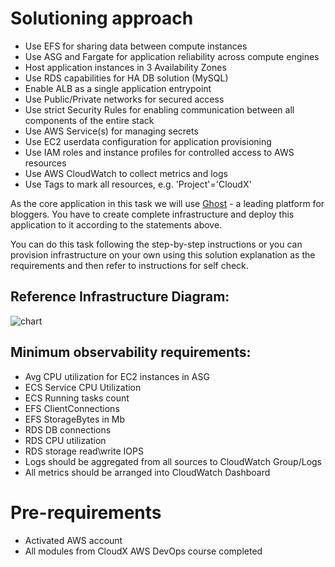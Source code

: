 # Solutioning approach <a name="solution"></a>

- Use EFS for sharing data between compute instances 
- Use ASG and Fargate for application reliability across compute engines 
- Host application instances in 3 Availability Zones 
- Use RDS capabilities for HA DB solution (MySQL)
- Enable ALB as a single application entrypoint 
- Use Public/Private networks for secured access 
- Use strict Security Rules for enabling communication between all components of the entire stack 
- Use AWS Service(s) for managing secrets 
- Use EC2 userdata configuration for application provisioning 
- Use IAM roles and instance profiles for controlled access to AWS resources
- Use AWS CloudWatch to collect metrics and logs
- Use Tags to mark all resources, e.g. 'Project'='CloudX'

As the core application in this task we will use [Ghost](https://ghost.org/) - a leading platform for bloggers.
You have to create complete infrastructure and deploy this application to it according to the statements above.

You can do this task following the step-by-step instructions or you can provision infrastructure on your own using this solution explanation as the requirements and then refer to instructions for self check.


## Reference Infrastructure Diagram: 
![chart](./images/FullInfrastructure.png)


## Minimum observability requirements: 

- Avg CPU utilization for EC2 instances in ASG
- ECS Service CPU Utilization 
- ECS Running tasks count 
- EFS ClientConnections 
- EFS StorageBytes in Mb
- RDS DB connections
- RDS CPU utilization
- RDS storage read\write IOPS
- Logs should be aggregated from all sources to CloudWatch Group/Logs 
- All metrics should be arranged into CloudWatch Dashboard 


# Pre-requirements <a name="prereq"></a>

- Activated AWS account
- All modules from CloudX AWS DevOps course completed

